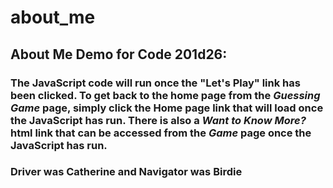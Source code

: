 # about_me
## About Me Demo for Code 201d26:

### The JavaScript code will run once the "Let's Play" link has been clicked. To get back to the home page from the *Guessing Game* page, simply click the Home page link that will load once the JavaScript has run. There is also a *Want to Know More?* html link that can be accessed from the *Game* page once the JavaScript has run.

### Driver was Catherine and Navigator was Birdie
